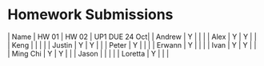 # Homework Submissions

| Name | HW 01 | HW 02 | UP1 DUE 24 Oct|
| Andrew | Y |  |  |
| Alex | Y | Y |  |
| Keng |  |  |  |
| Justin | Y | Y |  |
| Peter | Y |  |  |
| Erwann | Y |  |  |
| Ivan | Y | Y |  |
| Ming Chi | Y | Y |  |
| Jason |  |  |  |
| Loretta | Y |  |  |
